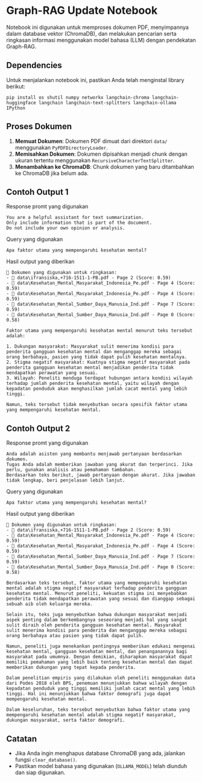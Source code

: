 
# Graph-RAG Update Notebook

Notebook ini digunakan untuk memproses dokumen PDF, menyimpannya dalam database vektor (ChromaDB), dan melakukan pencarian serta ringkasan informasi menggunakan model bahasa (LLM) dengan pendekatan Graph-RAG.

## Dependencies
Untuk menjalankan notebook ini, pastikan Anda telah menginstal library berikut:

```
pip install os shutil numpy networkx langchain-chroma langchain-huggingface langchain langchain-text-splitters langchain-ollama IPython
```

## Proses Dokumen
1. **Memuat Dokumen**: Dokumen PDF dimuat dari direktori `data/` menggunakan `PyPDFDirectoryLoader`.
2. **Memisahkan Dokumen**: Dokumen dipisahkan menjadi chunk dengan ukuran tertentu menggunakan `RecursiveCharacterTextSplitter`.
3. **Menambahkan ke ChromaDB**: Chunk dokumen yang baru ditambahkan ke ChromaDB jika belum ada.

## Contoh Output 1
Response promt yang digunakan
```
You are a helpful assistant for text summarization. 
Only include information that is part of the document. 
Do not include your own opinion or analysis.
```
Query yang digunakan
```
Apa faktor utama yang mempengaruhi kesehatan mental?
```
Hasil output yang diberikan
```
🔎 Dokumen yang digunakan untuk ringkasan:
- 📄 data\ifransiska,+716-1511-1-PB.pdf - Page 2 (Score: 0.59)
- 📄 data\Kesehatan_Mental_Masyarakat_Indonesia_Pe.pdf - Page 4 (Score: 0.59)
- 📄 data\Kesehatan_Mental_Masyarakat_Indonesia_Pe.pdf - Page 4 (Score: 0.59)
- 📄 data\Kesehatan_Mental_Sumber_Daya_Manusia_Ind.pdf - Page 7 (Score: 0.59)
- 📄 data\Kesehatan_Mental_Sumber_Daya_Manusia_Ind.pdf - Page 0 (Score: 0.58)

Faktor utama yang mempengaruhi kesehatan mental menurut teks tersebut adalah:

1. Dukungan masyarakat: Masyarakat sulit menerima kondisi para penderita gangguan kesehatan mental dan menganggap mereka sebagai orang berbahaya, pasien yang tidak dapat pulih kesehatan mentalnya.
2. Stigma negatif masyarakat: Kuatnya stigma negatif masyarakat pada penderita gangguan kesehatan mental menjadikan penderita tidak mendapatkan perawatan yang sesuai.
3. Wilayah: Peneliti menduga terdapat hubungan antara kondisi wilayah terhadap jumlah penderita kesehatan mental, yaitu wilayah dengan kepadatan penduduk akan menghasilkan jumlah cacat mental yang lebih tinggi.

Namun, teks tersebut tidak menyebutkan secara spesifik faktor utama yang mempengaruhi kesehatan mental.
```

## Contoh Output 2
Response promt yang digunakan
```
Anda adalah asisten yang membantu menjawab pertanyaan berdasarkan dokumen.
Tugas Anda adalah memberikan jawaban yang akurat dan terperinci. Jika perlu, gunakan analisis atau pemahaman tambahan.
Berdasarkan teks berikut, jawab pertanyaan dengan akurat. Jika jawaban tidak lengkap, beri penjelasan lebih lanjut.
```
Query yang digunakan
```
Apa faktor utama yang mempengaruhi kesehatan mental?
```
Hasil output yang diberikan
```
🔎 Dokumen yang digunakan untuk ringkasan:
- 📄 data\ifransiska,+716-1511-1-PB.pdf - Page 2 (Score: 0.59)
- 📄 data\Kesehatan_Mental_Masyarakat_Indonesia_Pe.pdf - Page 4 (Score: 0.59)
- 📄 data\Kesehatan_Mental_Masyarakat_Indonesia_Pe.pdf - Page 4 (Score: 0.59)
- 📄 data\Kesehatan_Mental_Sumber_Daya_Manusia_Ind.pdf - Page 7 (Score: 0.59)
- 📄 data\Kesehatan_Mental_Sumber_Daya_Manusia_Ind.pdf - Page 0 (Score: 0.58)

Berdasarkan teks tersebut, faktor utama yang mempengaruhi kesehatan mental adalah stigma negatif masyarakat terhadap penderita gangguan kesehatan mental. Menurut peneliti, kekuatan stigma ini menyebabkan penderita tidak mendapatkan perawatan yang sesuai dan dianggap sebagai sebuah aib oleh keluarga mereka.

Selain itu, teks juga menyebutkan bahwa dukungan masyarakat menjadi aspek penting dalam berkembangnya seseorang menjadi hal yang sangat sulit diraih oleh penderita gangguan kesehatan mental. Masyarakat sulit menerima kondisi para penderita dan menganggap mereka sebagai orang berbahaya atau pasien yang tidak dapat pulih.

Namun, peneliti juga menekankan pentingnya memberikan edukasi mengenai kesehatan mental, gangguan kesehatan mental, dan penanganannya bagi masyarakat pada umumnya. Dengan demikian, diharapkan masyarakat dapat memiliki pemahaman yang lebih baik tentang kesehatan mental dan dapat memberikan dukungan yang tepat kepada penderita.

Dalam penelitian empiris yang dilakukan oleh peneliti menggunakan data dari Podes 2018 oleh BPS, penemuan menunjukkan bahwa wilayah dengan kepadatan penduduk yang tinggi memiliki jumlah cacat mental yang lebih tinggi. Hal ini menunjukkan bahwa faktor demografi juga dapat mempengaruhi kesehatan mental.

Dalam keseluruhan, teks tersebut menyebutkan bahwa faktor utama yang mempengaruhi kesehatan mental adalah stigma negatif masyarakat, dukungan masyarakat, serta faktor demografi.
```

## Catatan
- Jika Anda ingin menghapus database ChromaDB yang ada, jalankan fungsi `clear_database()`.
- Pastikan model bahasa yang digunakan (`OLLAMA_MODEL`) telah diunduh dan siap digunakan.

